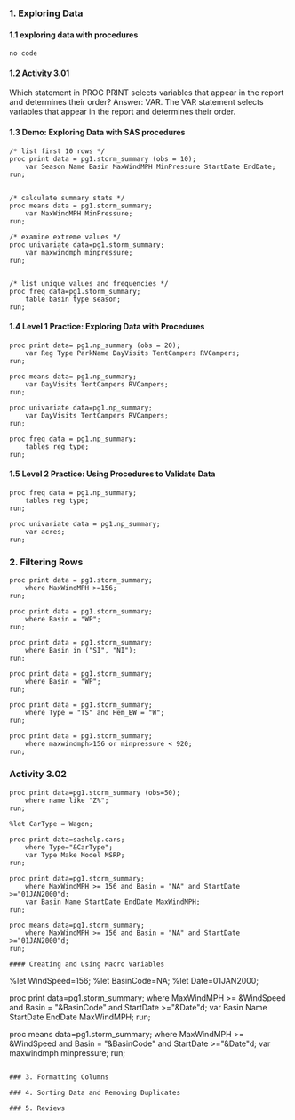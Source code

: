 ### 1. Exploring Data

#### 1.1 exploring data with procedures

```
no code
```
#### 1.2 Activity 3.01
Which statement in PROC PRINT selects variables that appear in the report and determines their order?
Answer: VAR. The VAR statement selects variables that appear in the report and determines their order.

#### 1.3 Demo: Exploring Data with SAS procedures
```
/* list first 10 rows */
proc print data = pg1.storm_summary (obs = 10);
	var Season Name Basin MaxWindMPH MinPressure StartDate EndDate;
run;


/* calculate summary stats */
proc means data = pg1.storm_summary;
	var MaxWindMPH MinPressure;
run;

/* examine extreme values */
proc univariate data=pg1.storm_summary;
	var maxwindmph minpressure;
run;


/* list unique values and frequencies */
proc freq data=pg1.storm_summary;
	table basin type season;
run;
```
#### 1.4 Level 1 Practice: Exploring Data with Procedures
```
proc print data= pg1.np_summary (obs = 20);
	var Reg Type ParkName DayVisits TentCampers RVCampers;
run;

proc means data= pg1.np_summary;
	var DayVisits TentCampers RVCampers;
run;

proc univariate data=pg1.np_summary;
	var DayVisits TentCampers RVCampers;
run;

proc freq data = pg1.np_summary;
	tables reg type;
run;
```
#### 1.5 Level 2 Practice: Using Procedures to Validate Data
```
proc freq data = pg1.np_summary;
	tables reg type;
run;

proc univariate data = pg1.np_summary;
	var acres;
run;
```


### 2. Filtering Rows

```
proc print data = pg1.storm_summary;
	where MaxWindMPH >=156;
run;

proc print data = pg1.storm_summary;
	where Basin = "WP";
run;

proc print data = pg1.storm_summary;
	where Basin in ("SI", "NI");
run;

proc print data = pg1.storm_summary;
	where Basin = "WP";
run;

proc print data = pg1.storm_summary;
	where Type = "TS" and Hem_EW = "W";
run;

proc print data = pg1.storm_summary;
	where maxwindmph>156 or minpressure < 920;
run;

```
### Activity 3.02
```
proc print data=pg1.storm_summary (obs=50);
	where name like "Z%";
run;
```

```
%let CarType = Wagon;

proc print data=sashelp.cars;
	where Type="&CarType";
	var Type Make Model MSRP;
run;
```

```
proc print data=pg1.storm_summary;
	where MaxWindMPH >= 156 and Basin = "NA" and StartDate >="01JAN2000"d;
	var Basin Name StartDate EndDate MaxWindMPH;
run;

proc means data=pg1.storm_summary;
	where MaxWindMPH >= 156 and Basin = "NA" and StartDate >="01JAN2000"d;
run;

#### Creating and Using Macro Variables

```
%let WindSpeed=156;
%let BasinCode=NA;
%let Date=01JAN2000;

proc print data=pg1.storm_summary;
	where MaxWindMPH >= &WindSpeed and Basin = "&BasinCode" and StartDate >="&Date"d;
	var Basin Name StartDate EndDate MaxWindMPH;
run;

proc means data=pg1.storm_summary;
	where MaxWindMPH >= &WindSpeed and Basin = "&BasinCode" and StartDate >="&Date"d;
	var maxwindmph minpressure;
run;
```

### 3. Formatting Columns

### 4. Sorting Data and Removing Duplicates

### 5. Reviews
